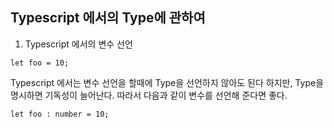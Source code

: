 ## Typescript 에서의 Type에 관하여
1. Typescript 에서의 변수 선언
```TS
let foo = 10;
```
Typescript 에서는 변수 선언을 할때에 Type을 선언하지 않아도 된다 하지만, Type을 명시하면 기독성이 늘어난다.
따라서 다음과 같이 변수를 선언해 준다면 좋다.
```TS
let foo : number = 10;
```


